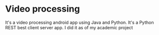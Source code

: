 # Video processing
It's a video processing android app using Java and Python. It's a Python REST best client server app. I did it as of my academic project
